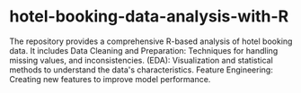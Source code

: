 # hotel-booking-data-analysis-with-R
The repository provides a comprehensive R-based analysis of hotel booking data. It includes Data Cleaning and Preparation: Techniques for handling missing values, and inconsistencies.  (EDA): Visualization and statistical methods to understand the data's characteristics. Feature Engineering: Creating new features to improve model performance.
